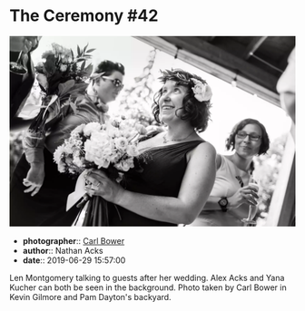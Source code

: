 # The Ceremony \#42

![Len Montgomery talking to guests after her wedding](assets/2019-06-29-set-1-the-ceremony-42.webp)

* **photographer**:: [Carl Bower](https://carlbowerphotos.com)  
* **author**:: Nathan Acks  
* **date**:: 2019-06-29 15:57:00

Len Montgomery talking to guests after her wedding. Alex Acks and Yana Kucher can both be seen in the background. Photo taken by Carl Bower in Kevin Gilmore and Pam Dayton's backyard.
